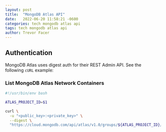 ```yaml
---
layout: post
title:  "MongoDB Atlas API"
date:   2022-06-20 11:58:21 -0600
categories: tech mongodb atlas api
tags: tech mongodb atlas api
author: Trevor Facer
---
```


## Authentication

MongoDB Atlas uses digest auth for their REST Admin API. See the following `cURL` example:

### List MongoDB Atlas Network Containers

```bash
#!/usr/bin/env bash

ATLAS_PROJECT_ID=$1

curl \
  -u "<public_key>:<private_key>" \
  --digest \
  "https://cloud.mongodb.com/api/atlas/v1.0/groups/${ATLAS_PROJECT_ID}/containers" | jq .
```
